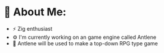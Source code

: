# 💫 About Me:
- ⚡ Zig enthusiast
- ⚙️ I'm currently working on an game engine called Antlene
- 🏁 Antlene will be used to make a top-down RPG type game
